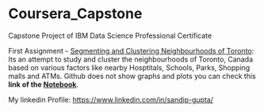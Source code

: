 # Coursera_Capstone
Capstone Project of IBM Data Science Professional Certificate 

First Assignment - <a href="https://github.com/sandip-gupta/Coursera_Capstone/blob/master/Segmenting%20and%20Clustering%20Neighborhoods%20in%20Toronto.ipynb">Segmenting and Clustering Neighbourhoods of Toronto</a>:
Its an attempt to study and cluster the neighbourhoods of Toronto, Canada based on various factors like nearby Hosptitals, Schools, Parks, Shopping malls and ATMs. 
Github does not show graphs and plots you can check this <b>link of the <a href="https://eu-gb.dataplatform.cloud.ibm.com/analytics/notebooks/v2/0ee7fccc-f357-493b-8a28-a82eab55e3c4/view?access_token=e658abaadc1b334d1f8ea5a34a043676b7c7d4ed9b0955d76f19bf5046d4641f">Notebook</a></b>.



My linkedin Profile:
https://www.linkedin.com/in/sandip-gupta/
